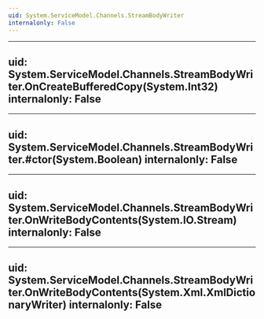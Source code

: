 ```yaml
---
uid: System.ServiceModel.Channels.StreamBodyWriter
internalonly: False
---
```


---
uid: System.ServiceModel.Channels.StreamBodyWriter.OnCreateBufferedCopy(System.Int32)
internalonly: False
---

---
uid: System.ServiceModel.Channels.StreamBodyWriter.#ctor(System.Boolean)
internalonly: False
---

---
uid: System.ServiceModel.Channels.StreamBodyWriter.OnWriteBodyContents(System.IO.Stream)
internalonly: False
---

---
uid: System.ServiceModel.Channels.StreamBodyWriter.OnWriteBodyContents(System.Xml.XmlDictionaryWriter)
internalonly: False
---
